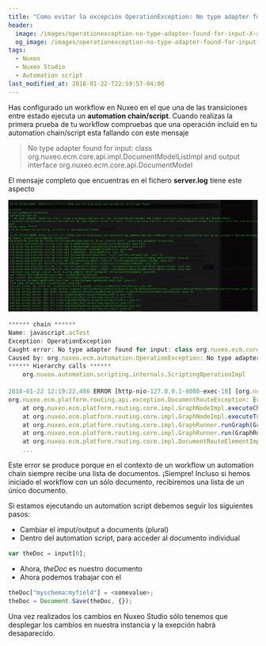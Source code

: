 ```yaml
---
title: "Como evitar la excepción OperationException: No type adapter found for input: X and output Y"
header:
  image: /images/operationexception-no-type-adapter-found-for-input-X-and-output-Y-570x255.png
  og_image: /images/operationexception-no-type-adapter-found-for-input-X-and-output-Y-570x255.png
tags:
  - Nuxeo
  - Nuxeo Studio
  - Automation script
last_modified_at: 2018-01-22-T22:59:57-04:00  
---
```


Has configurado un workflow en Nuxeo en el que una de las transiciones entre estado ejecuta un **automation chain/script**. Cuando realizas la primera prueba de tu workflow compruebas que una operación incluid en tu automation chain/script esta fallando con este mensaje

> No type adapter found for input: class org.nuxeo.ecm.core.api.impl.DocumentModelListImpl and output interface org.nuxeo.ecm.core.api.DocumentModel

El mensaje completo que encuentras en el fichero **server.log** tiene este aspecto

![No type adapter found for input: X and output Y](/images/operationexception-no-type-adapter-found-for-input-X-and-output-Y-570x255.png "No type adapter found for input: X and output Y")


```javascript
****** chain ******
Name: javascript.acTest
Exception: OperationException
Caught error: No type adapter found for input: class org.nuxeo.ecm.core.api.impl.DocumentModelListImpl and output interface org.nuxeo.ecm.core.api.DocumentModel
Caused by: org.nuxeo.ecm.automation.OperationException: No type adapter found for input: class org.nuxeo.ecm.core.api.impl.DocumentModelListImpl and output interface org.nuxeo.ecm.core.api.DocumentModel
****** Hierarchy calls ******
	org.nuxeo.automation.scripting.internals.ScriptingOperationImpl

2018-01-22 12:19:22,486 ERROR [http-nio-127.0.0.1-8080-exec-18] [org.nuxeo.ecm.webengine.app.WebEngineExceptionMapper] org.nuxeo.ecm.platform.routing.api.exception.DocumentRouteException: Error running chain: javascript.acTest
org.nuxeo.ecm.platform.routing.api.exception.DocumentRouteException: Error running chain: javascript.acTest
	at org.nuxeo.ecm.platform.routing.core.impl.GraphNodeImpl.executeChain(GraphNodeImpl.java:518)
	at org.nuxeo.ecm.platform.routing.core.impl.GraphNodeImpl.executeTransitionChain(GraphNodeImpl.java:498)
	at org.nuxeo.ecm.platform.routing.core.impl.GraphRunner.runGraph(GraphRunner.java:293)
	at org.nuxeo.ecm.platform.routing.core.impl.GraphRunner.run(GraphRunner.java:78)
	at org.nuxeo.ecm.platform.routing.core.impl.DocumentRouteElementImpl.run(DocumentRouteElementImpl.java:79)
	...
```

Este error se produce porque en el contexto de un workflow un automation chain siempre recibe una lista de documentos. ¡Siempre! Incluso si hemos iniciado el workflow con un sólo documento, recibiremos una lista de un único documento.

Si estamos ejecutando un automation script debemos seguir los siguientes pasos:

   - Cambiar el imput/output a documents (plural)
   - Dentro del automation script, para acceder al documento individual

```javascript
var theDoc = input[0];
```

   - Ahora, *theDoc* es nuestro documento
   - Ahora podemos trabajar con el

```javascript
theDoc["myschema:myfield"] = <somevalue>;
theDoc = Document.Save(theDoc, {});
```

Una vez realizados los cambios en Nuxeo Studio sólo tenemos que desplegar los cambios en nuestra instancia y la exepción habrá desaparecido.